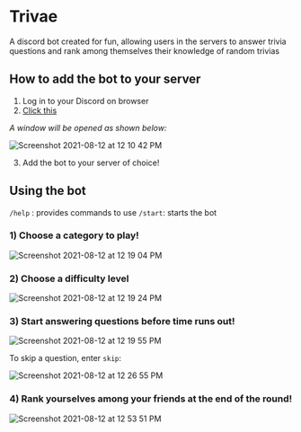 # Trivae

A discord bot created for fun, allowing users in the servers to answer trivia questions and rank among themselves their knowledge of random trivias

## How to add the bot to your server
1) Log in to your Discord on browser
2) <a href="https://discord.com/login?redirect_to=%2Foauth2%2Fauthorize%3Fclient_id%3D855850720782581761%26scope%3Dbot%2Bapplications.commands">Click this</a>

<i>A window will be opened as shown below:</i>

 ![Screenshot 2021-08-12 at 12 10 42 PM](https://user-images.githubusercontent.com/65228562/129137140-7bd14795-1e39-433e-a1f2-ac169d51c4e4.png)

3) Add the bot to your server of choice!

## Using the bot

`/help` : provides commands to use
`/start`: starts the bot

### 1) Choose a category to play!
 
![Screenshot 2021-08-12 at 12 19 04 PM](https://user-images.githubusercontent.com/65228562/129137689-19c0cdda-e896-4744-be98-134ea930d6f8.png)

### 2) Choose a difficulty level
 
![Screenshot 2021-08-12 at 12 19 24 PM](https://user-images.githubusercontent.com/65228562/129137711-e4991953-1592-49d6-bba2-979df2954482.png)

### 3) Start answering questions before time runs out!

 ![Screenshot 2021-08-12 at 12 19 55 PM](https://user-images.githubusercontent.com/65228562/129137740-502dde10-8034-4ac0-a5d2-9fb1f04926ab.png)

 To skip a question, enter `skip`:
 
 ![Screenshot 2021-08-12 at 12 26 55 PM](https://user-images.githubusercontent.com/65228562/129138205-45558380-5531-47f1-98c2-6ec8826efbaf.png)
 
### 4) Rank yourselves among your friends at the end of the round!

 ![Screenshot 2021-08-12 at 12 53 51 PM](https://user-images.githubusercontent.com/65228562/129140079-0e737853-16ad-4fe9-8c66-1af86543a3af.png)






